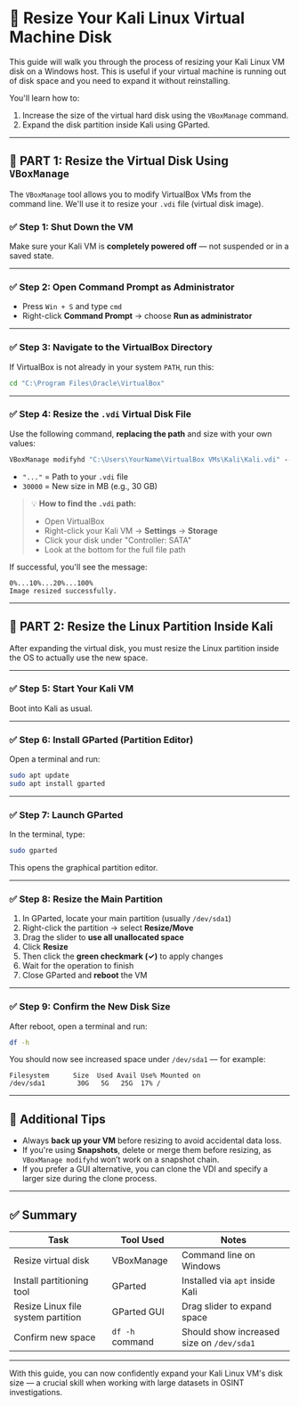 # 🔧 Resize Your Kali Linux Virtual Machine Disk

This guide will walk you through the process of resizing your Kali Linux VM disk on a Windows host. This is useful if your virtual machine is running out of disk space and you need to expand it without reinstalling.

You'll learn how to:

1. Increase the size of the virtual hard disk using the `VBoxManage` command.
2. Expand the disk partition inside Kali using GParted.

---

## 🧱 PART 1: Resize the Virtual Disk Using `VBoxManage`

The `VBoxManage` tool allows you to modify VirtualBox VMs from the command line. We'll use it to resize your `.vdi` file (virtual disk image).

### ✅ Step 1: Shut Down the VM

Make sure your Kali VM is **completely powered off** — not suspended or in a saved state.

---

### ✅ Step 2: Open Command Prompt as Administrator

- Press `Win + S` and type `cmd`
- Right-click **Command Prompt** → choose **Run as administrator**

---

### ✅ Step 3: Navigate to the VirtualBox Directory

If VirtualBox is not already in your system `PATH`, run this:

```cmd
cd "C:\Program Files\Oracle\VirtualBox"
```

---

### ✅ Step 4: Resize the `.vdi` Virtual Disk File

Use the following command, **replacing the path** and size with your own values:

```cmd
VBoxManage modifyhd "C:\Users\YourName\VirtualBox VMs\Kali\Kali.vdi" --resize 30000
```

- `"..."` = Path to your `.vdi` file
- `30000` = New size in MB (e.g., 30 GB)

> 💡 **How to find the `.vdi` path:**
> - Open VirtualBox
> - Right-click your Kali VM → **Settings** → **Storage**
> - Click your disk under "Controller: SATA"
> - Look at the bottom for the full file path

If successful, you'll see the message:

```
0%...10%...20%...100%
Image resized successfully.
```

---

## 🧱 PART 2: Resize the Linux Partition Inside Kali

After expanding the virtual disk, you must resize the Linux partition inside the OS to actually use the new space.

---

### ✅ Step 5: Start Your Kali VM

Boot into Kali as usual.

---

### ✅ Step 6: Install GParted (Partition Editor)

Open a terminal and run:

```bash
sudo apt update
sudo apt install gparted
```

---

### ✅ Step 7: Launch GParted

In the terminal, type:

```bash
sudo gparted
```

This opens the graphical partition editor.

---

### ✅ Step 8: Resize the Main Partition

1. In GParted, locate your main partition (usually `/dev/sda1`)
2. Right-click the partition → select **Resize/Move**
3. Drag the slider to **use all unallocated space**
4. Click **Resize**
5. Then click the **green checkmark (✓)** to apply changes
6. Wait for the operation to finish
7. Close GParted and **reboot** the VM

---

### ✅ Step 9: Confirm the New Disk Size

After reboot, open a terminal and run:

```bash
df -h
```

You should now see increased space under `/dev/sda1` — for example:

```
Filesystem      Size  Used Avail Use% Mounted on
/dev/sda1        30G   5G   25G  17% /
```

---

## 🧠 Additional Tips

- Always **back up your VM** before resizing to avoid accidental data loss.
- If you're using **Snapshots**, delete or merge them before resizing, as `VBoxManage modifyhd` won’t work on a snapshot chain.
- If you prefer a GUI alternative, you can clone the VDI and specify a larger size during the clone process.

---

## ✅ Summary

| Task                                | Tool Used       | Notes                                 |
|-------------------------------------|------------------|----------------------------------------|
| Resize virtual disk                 | VBoxManage       | Command line on Windows                |
| Install partitioning tool           | GParted          | Installed via `apt` inside Kali        |
| Resize Linux file system partition  | GParted GUI      | Drag slider to expand space            |
| Confirm new space                   | `df -h` command  | Should show increased size on `/dev/sda1` |

---

With this guide, you can now confidently expand your Kali Linux VM's disk size — a crucial skill when working with large datasets in OSINT investigations.